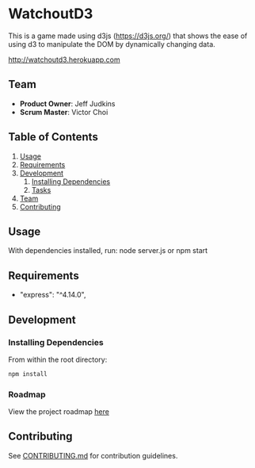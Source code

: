# WatchoutD3

This is a game made using d3js (https://d3js.org/) that shows the ease of using d3 to manipulate the DOM by dynamically changing data.

http://watchoutd3.herokuapp.com

## Team

  - __Product Owner__: Jeff Judkins
  - __Scrum Master__: Victor Choi

## Table of Contents

1. [Usage](#Usage)
1. [Requirements](#requirements)
1. [Development](#development)
    1. [Installing Dependencies](#installing-dependencies)
    1. [Tasks](#tasks)
1. [Team](#team)
1. [Contributing](#contributing)

## Usage

With dependencies installed, run:
node server.js or npm start



## Requirements

- "express": "^4.14.0",



## Development

### Installing Dependencies

From within the root directory:

```sh
npm install
```


### Roadmap

View the project roadmap [here](https://github.com/fej-snikduj/watchoutgame/issues)


## Contributing

See [CONTRIBUTING.md](CONTRIBUTING.md) for contribution guidelines.
